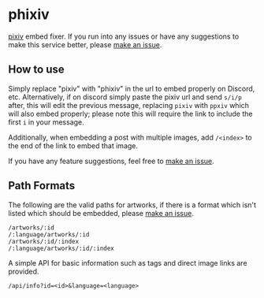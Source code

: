 # phixiv

[pixiv](https://www.pixiv.net/) embed fixer. If you run into any issues or have any suggestions to make this service better, please [make an issue](https://github.com/HazelTheWitch/phixiv/issues/new).

## How to use

Simply replace "pixiv" with "phixiv" in the url to embed properly on Discord, etc. Alternatively, if on discord simply paste the pixiv url and send `s/i/p` after, this will edit the previous message, replacing `pixiv` with `ppxiv` which will also embed properly; please note this will require the link to include the first `i` in your message.

Additionally, when embedding a post with multiple images, add `/<index>` to the end of the link to embed that image.

If you have any feature suggestions, feel free to [make an issue](https://github.com/HazelTheWitch/phixiv/issues/new).

## Path Formats

The following are the valid paths for artworks, if there is a format which isn't listed which should be embedded, please [make an issue](https://github.com/HazelTheWitch/phixiv/issues/new).

```text
/artworks/:id
/:language/artworks/:id
/artworks/:id/:index
/:language/artworks/:id/:index
```

A simple API for basic information such as tags and direct image links are provided.

```text
/api/info?id=<id>&language=<language>
```
